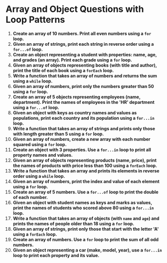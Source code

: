 # Array and Object Questions with Loop Patterns

1. **Create an array of 10 numbers. Print all even numbers using a `for` loop.**
2. **Given an array of strings, print each string in reverse order using a `for...of` loop.**
3. **Create an object representing a student with properties: name, age, and grades (an array). Print each grade using a `for` loop.**
4. **Given an array of objects representing books (with title and author), print the title of each book using a `forEach` loop.**
5. **Write a function that takes an array of numbers and returns the sum using a `while` loop.**
6. **Given an array of numbers, print only the numbers greater than 50 using a `for` loop.**
7. **Create an array of 5 objects representing employees (name, department). Print the names of employees in the 'HR' department using a `for...of` loop.**
8. **Given an object with keys as country names and values as populations, print each country and its population using a `for...in` loop.**
9. **Write a function that takes an array of strings and prints only those with length greater than 5 using a `for` loop.**
10. **Given an array of numbers, create a new array with each number squared using a `for` loop.**
11. **Create an object with 3 properties. Use a `for...in` loop to print all property names and values.**
12. **Given an array of objects representing products (name, price), print the names of products with price less than 100 using a `forEach` loop.**
13. **Write a function that takes an array and prints its elements in reverse order using a `while` loop.**
14. **Given an array of numbers, print the index and value of each element using a `for` loop.**
15. **Create an array of 5 numbers. Use a `for...of` loop to print the double of each number.**
16. **Given an object with student names as keys and marks as values, print the names of students who scored above 80 using a `for...in` loop.**
17. **Write a function that takes an array of objects (with `name` and `age`) and prints the names of people older than 18 using a `for` loop.**
18. **Given an array of strings, print only those that start with the letter 'A' using a `forEach` loop.**
19. **Create an array of numbers. Use a `for` loop to print the sum of all odd numbers.**
20. **Given an object representing a car (make, model, year), use a `for...in` loop to print each property and its value.**